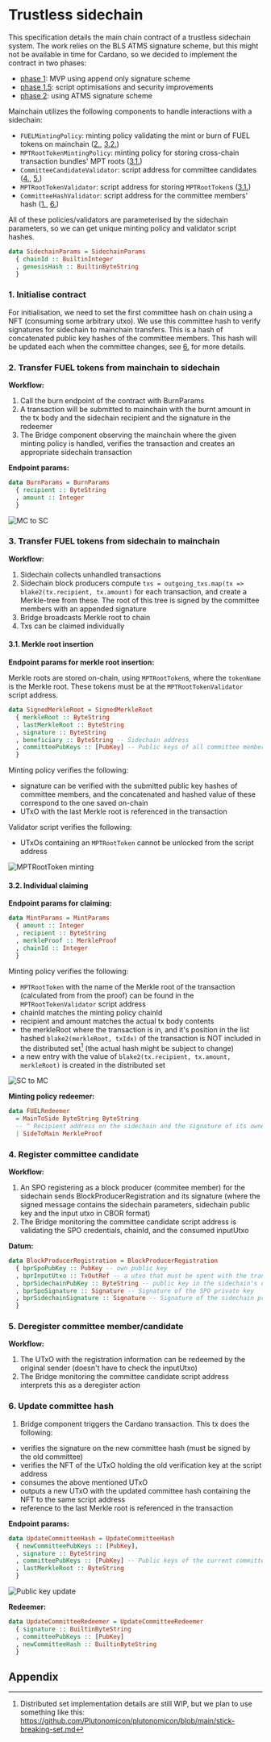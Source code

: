 # Trustless sidechain

This specification details the main chain contract of a trustless sidechain system. The work relies on the BLS ATMS signature scheme, but this might not be available in time for Cardano, so we decided to implement the contract in two phases:

- [phase 1](https://github.com/mlabs-haskell/trustless-sidechain/milestone/1): MVP using append only signature scheme
- [phase 1.5](https://github.com/mlabs-haskell/trustless-sidechain/milestone/3): script optimisations and security improvements
- [phase 2](https://github.com/mlabs-haskell/trustless-sidechain/milestone/2): using ATMS signature scheme

Mainchain utilizes the following components to handle interactions with a sidechain:

- `FUELMintingPolicy`: minting policy validating the mint or burn of FUEL tokens on mainchain ([2.](#2.-transfer-fuel-tokens-from-mainchain-to-sidechain), [3.2.](#3.2.-individual-claiming))
- `MPTRootTokenMintingPolicy`: minting policy for storing cross-chain transaction bundles' MPT roots ([3.1.](#3.1.-merkle-root-insertion))
- `CommitteeCandidateValidator`: script address for committee candidates ([4.](#4.-register-committee-candidate), [5.](#5.-deregister-committee-member%2Fcandidate))
- `MPTRootTokenValidator`: script address for storing `MPTRootToken`s ([3.1.](#3.1.-merkle-root-insertion))
- `CommitteeHashValidator`: script address for the committee members' hash ([1.](#1.-initialise-contract), [6.](#6.-update-committee-hash))
<!-- - `ATMSVerificationKeyValidator`: script address for the ATMS verification key -->

All of these policies/validators are parameterised by the sidechain parameters, so we can get unique minting policy and validator script hashes.

```haskell
data SidechainParams = SidechainParams
  { chainId :: BuiltinInteger
  , genesisHash :: BuiltinByteString
  }
```

### 1. Initialise contract

For initialisation, we need to set the first <!-- ATMS verification key --> committee hash on chain using a NFT (consuming some arbitrary utxo). We use this committee hash to verify signatures for sidechain to mainchain transfers. This is a hash of concatenated public key hashes of the committee members. This hash will be updated each when the committee changes, see [6.](#6.-update-committee-hash) for more details.

### 2. Transfer FUEL tokens from mainchain to sidechain

**Workflow:**

1. Call the burn endpoint of the contract with BurnParams
2. A transaction will be submitted to mainchain with the burnt amount in the tx body and the sidechain recipient and the signature in the redeemer
3. The Bridge component observing the mainchain where the given minting policy is handled, verifies the transaction and creates an appropriate sidechain transaction

**Endpoint params:**

```haskell
data BurnParams = BurnParams
  { recipient :: ByteString
  , amount :: Integer
  }
```

![MC to SC](MC-SC.svg)

### 3. Transfer FUEL tokens from sidechain to mainchain

**Workflow:**

1. Sidechain collects unhandled transactions
2. Sidechain block producers compute `txs = outgoing_txs.map(tx => blake2(tx.recipient, tx.amount)` for each transaction, and create a Merkle-tree from these. The root of this tree is signed <!--with ATMS multisig--> by the committee members with an appended signature
3. Bridge broadcasts Merkle root to chain
4. Txs can be claimed individually

#### 3.1. Merkle root insertion

**Endpoint params for merkle root insertion:**

Merkle roots are stored on-chain, using `MPTRootToken`s, where the `tokenName` is the Merkle root. These tokens must be at the `MPTRootTokenValidator` script address.

<!--

```haskell
data SignedMerkleRoot = SignedMerkleRoot
  { merkleRoot :: ByteString
  , signature :: ByteString
  }
```
-->

```haskell
data SignedMerkleRoot = SignedMerkleRoot
  { merkleRoot :: ByteString
  , lastMerkleRoot :: ByteString
  , signature :: ByteString
  , beneficiary :: ByteString -- Sidechain address
  , committeePubKeys :: [PubKey] -- Public keys of all committee members
  }
```

Minting policy verifies the following:

- signature can be verified with the <!--ATMS verification key--> submitted public key hashes of committee members, and the concatenated and hashed value of these correspond to the one saved on-chain
- UTxO with the last Merkle root is referenced in the transaction

Validator script verifies the following:

- UTxOs containing an `MPTRootToken` cannot be unlocked from the script address

![MPTRootToken minting](MPTRoot.svg)

#### 3.2. Individual claiming

**Endpoint params for claiming:**

```haskell
data MintParams = MintParams
  { amount :: Integer
  , recipient :: ByteString
  , merkleProof :: MerkleProof
  , chainId :: Integer
  }
```

Minting policy verifies the following:

- `MPTRootToken` with the name of the Merkle root of the transaction (calculated from from the proof) can be found in the `MPTRootTokenValidator` script address
- chainId matches the minting policy chainId
- recipient and amount matches the actual tx body contents
- the merkleRoot where the transaction is in, and it's position in the list hashed `blake2(merkleRoot, txIdx)` of the transaction is NOT included in the distributed set[^1] (the actual hash might be subject to change)
- a new entry with the value of `blake2(tx.recipient, tx.amount, merkleRoot)` is created in the distributed set

![SC to MC](SC-MC.svg)

**Minting policy redeemer:**

```haskell
data FUELRedeemer
  = MainToSide ByteString ByteString
  -- ^ Recipient address on the sidechain and the signature of its owner (see 2.)
  | SideToMain MerkleProof
```

### 4. Register committee candidate

**Workflow:**

1. An SPO registering as a block producer (commitee member) for the sidechain sends BlockProducerRegistration and its signature (where the signed message contains the sidechain parameters, sidechain public key and the input utxo in CBOR format)
2. The Bridge monitoring the committee candidate script address is validating the SPO credentials, chainId, and the consumed inputUtxo

**Datum:**

```haskell
data BlockProducerRegistration = BlockProducerRegistration
  { bprSpoPubKey :: PubKey -- own public key
  , bprInputUtxo :: TxOutRef -- a utxo that must be spent with the transaction
  , bprSidechainPubKey :: ByteString -- public key in the sidechain's desired format
  , bprSpoSignature :: Signature -- Signature of the SPO private key
  , bprSidechainSignature :: Signature -- Signature of the sidechain private key
  }
```

### 5. Deregister committee member/candidate

**Workflow:**

1. The UTxO with the registration information can be redeemed by the original sender (doesn't have to check the inputUtxo)
2. The Bridge monitoring the committee candidate script address interprets this as a deregister action

### 6. Update <!--ATMS verification key--> committee hash

1. Bridge component triggers the Cardano transaction. This tx does the following:

- verifies the signature on the new <!--ATMS key--> committee hash (must be signed by the old committee)
- verifies the NFT of the UTxO holding the old verification key at the script address
- consumes the above mentioned UTxO
- outputs a new UTxO with the updated <!--ATMS key--> committee hash containing the NFT to the same script address
- reference to the last Merkle root is referenced in the transaction

**Endpoint params:**

<!--
```haskell
data UpdateVKey = UpdateVKey
  { newVKey :: ByteString,
  , signature :: ByteString
  }
```
-->

```haskell
data UpdateCommitteeHash = UpdateCommitteeHash
  { newCommitteePubKeys :: [PubKey],
  , signature :: ByteString
  , committeePubKeys :: [PubKey] -- Public keys of the current committee members
  , lastMerkleRoot :: ByteString
  }
```

![Public key update](pubkeyupdate.svg)

**Redeemer:**

```haskell
data UpdateCommitteeRedeemer = UpdateCommitteeRedeemer
  { signature :: BuiltinByteString
  , committeePubKeys :: [PubKey]
  , newCommitteeHash :: BuiltinByteString
  }
```

## Appendix

[^1]: Distributed set implementation details are still WIP, but we plan to use something like this: https://github.com/Plutonomicon/plutonomicon/blob/main/stick-breaking-set.md
